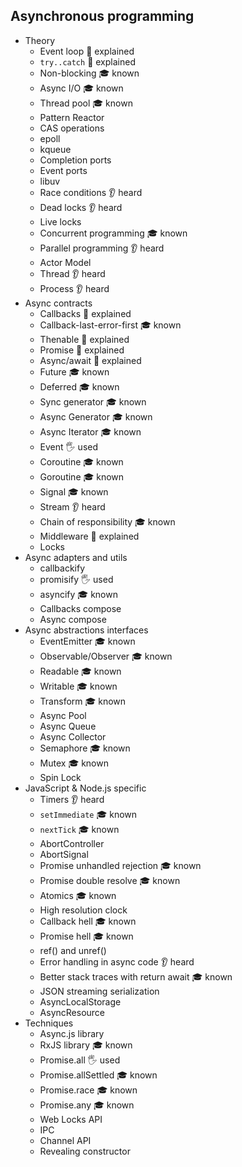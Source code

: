 ## Asynchronous programming

- Theory
  - Event loop 🙋 explained
  - `try..catch` 🙋 explained
  - Non-blocking 🎓 known
  - Async I/O 🎓 known
  - Thread pool 🎓 known
  - Pattern Reactor
  - CAS operations
  - epoll
  - kqueue
  - Completion ports
  - Event ports
  - libuv
  - Race conditions 👂 heard
  - Dead locks 👂 heard
  - Live locks
  - Concurrent programming 🎓 known
  - Parallel programming 👂 heard
  - Actor Model
  - Thread 👂 heard
  - Process 👂 heard
- Async contracts
  - Callbacks 🙋 explained
  - Callback-last-error-first 🎓 known
  - Thenable 🙋 explained
  - Promise 🙋 explained
  - Async/await 🙋 explained
  - Future 🎓 known
  - Deferred 🎓 known
  - Sync generator 🎓 known
  - Async Generator 🎓 known
  - Async Iterator 🎓 known
  - Event 🖐️ used
  - Coroutine 🎓 known
  - Goroutine 🎓 known
  - Signal 🎓 known
  - Stream 👂 heard
  - Chain of responsibility 🎓 known
  - Middleware 🙋 explained
  - Locks
- Async adapters and utils
  - callbackify
  - promisify 🖐️ used
  - asyncify 🎓 known
  - Callbacks compose
  - Async compose
- Async abstractions interfaces
  - EventEmitter 🎓 known
  - Observable/Observer 🎓 known
  - Readable 🎓 known
  - Writable 🎓 known
  - Transform 🎓 known
  - Async Pool
  - Async Queue
  - Async Collector
  - Semaphore 🎓 known
  - Mutex 🎓 known
  - Spin Lock
- JavaScript & Node.js specific
  - Timers 👂 heard
  - `setImmediate` 🎓 known
  - `nextTick` 🎓 known
  - AbortController
  - AbortSignal
  - Promise unhandled rejection 🎓 known
  - Promise double resolve 🎓 known
  - Atomics 🎓 known
  - High resolution clock
  - Callback hell 🎓 known
  - Promise hell 🎓 known
  - ref() and unref()
  - Error handling in async code 👂 heard
  - Better stack traces with return await 🎓 known
  - JSON streaming serialization
  - AsyncLocalStorage
  - AsyncResource
- Techniques
  - Async.js library
  - RxJS library 🎓 known
  - Promise.all 🖐️ used
  - Promise.allSettled 🎓 known
  - Promise.race 🎓 known
  - Promise.any 🎓 known
  - Web Locks API
  - IPC
  - Channel API
  - Revealing constructor
